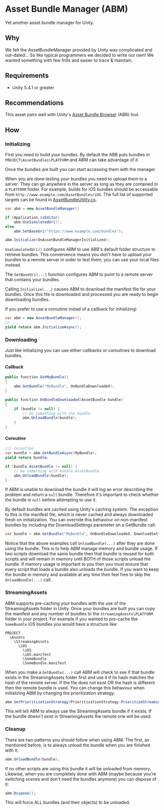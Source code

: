 # Asset Bundle Manager (ABM)
Yet another asset bundle manager for Unity.


## Why
We felt the AssetBundleManager provided by Unity was complicated and out-dated...  So like typical programmers we decided to write our own!  We wanted something with few frills and easier to trace & maintain.


## Requirements
 - Unity 5.4.1 or greater


## Recommendations
This asset pairs well with Unity's [Asset Bundle Browser](https://github.com/Unity-Technologies/AssetBundles-Browser) (ABB) tool.


## How

### Initializing
First you need to build your bundles.  By default the ABB puts bundles in `PROJECT\AssetBundles\PLATFORM` and ABM can take advantage of it.

Once the bundles are built you can start accessing them with the manager.

When you are done testing your bundles you need to upload them to a server.  They can go anywhere in the server as long as they are contained in a `PLATFORM` folder.  For example, builds for iOS bundles should be accessable from ```http://www.example.com/AssetBundles/iOS```.  The full list of supported targets can be found in [AssetBundleUtility.cs](https://github.com/SadPandaStudios/AssetBundleManager/blob/master/AssetBundleManager/AssetBundleUtility.cs).


```csharp
var abm = new AssetBundleManager()

if (Application.isEditor)
    abm.UseSimulatedUri();
else
    abm.SetBaseUri("https://www.example.com/bundles");

abm.Initialize(OnAssetBundleManagerInitialized);
```

`UseSimulatedUri()` configures ABM to use ABB's default folder structure to retrieve bundles.  This convenience means you don't have to upload your bundles to a remote server in order to test them, you can use your local files instead.

The `SetBaseUri(...)` function configures ABM to point to a remote server that contains your bundles.

Calling `Initialize(...)` causes ABM to download the manifest file for your bundles.  Once this file is downloaded and processed you are ready to begin downloading bundles.

If you prefer to use a coroutine instad of a callback for initializing:

```csharp
var abm = new AssetBundleManager();
// ...
yield return abm.InitializeAsync();
```


### Downloading
Just like initializing you can use either callbacks or coroutines to download bundles.

#### Callback
```csharp
public function GetMyBundle() 
{
    abm.GetBundle("MyBundle", OnBundleDownloaded);
}

public function OnBundleDownloaded(AssetBundle bundle)
{
    if (bundle != null) {
        // Do something with the bundle
        abm.UnloadBundle(bundle);
    }
}
```

#### Coroutine
```csharp
/// Coroutine
var bundle = abm.GetBundleAsync(MyBundle);
yield return bundle;

if (bundle.AssetBundle != null) {
    // Do something with bundle.AssetBundle
    abm.UnloadBundle(bundle);
}
```

If ABM is unable to download the bundle it will log an error describing the problem and return a `null` bundle.  Therefore it's important to check whether the bundle is `null` before attempting to use it.

By default bundles are cached using Unity's caching system.  The exception to this is the manifest file, which is never cached and always downloaded fresh on initialization.  You can override this behaviour on non-manifest bundles by including the DownloadSettings parameter on a GetBundle call:

```csharp
var bundle = abm.GetBundle("MyBundle", OnBundleDownloaded, DownloadSettings.DoNotUseCache);
```

Notice that the above examples call `UnloadBundle(...)` after they are done using the bundle.  This is to help ABM manage memory and bundle usage.  If two scripts download the same bundle then that bundle is reused for both scripts and will remain in memory until BOTH of those scripts unload the bundle.  If memory usage is important to you then you must ensure that every script that loads a bundle also unloads the bundle.  If you want to keep the bundle in memory and available at any time then feel free to skip the `UnloadBundle(...)` call.


### StreamingAssets
ABM supports pre-caching your bundles with the use of the StreamingAssets folder in Unity.  Once your bundles are built you can copy the manifest and any number of bundles to the `StreamingAsests\PLATFORM` folder in your project.  For example if you wanted to pre-cache the `SomeBundle` iOS bundles you would have a structure like:

```
PROJECT
  \Assets
    \StreamingAssets
      \iOS
        \iOS
        \iOS.manifest
        \SomeBundle
        \SomeBundle.manifest
```

When you make a `GetBundle(...)` call ABM will check to see if that bundle exists in the StreamingAssets folder first and use it if its hash matches the hash of the remote server.  If the file does not exist OR the hash is different then the remote bundle is used.  You can change this behaviour when initializing ABM by changing the prioritization strategy:

```csharp
abm.SetPrioritizationStrategy(PrioritizationStrategy.PrioritizeStreamingAssets);
```

This will tell ABM to always use the StreamingAssets bundle if it exists. If the bundle doesn't exist in StreamingAssets the remote one will be used.

### Cleanup
There are two patterns you should follow when using ABM.  The first, as mentioned before, is to always unload the bundle when you are finished with it:

```csharp
abm.UnloadBundle(bundle);
```

If no other scripts are using this bundle it will be unloaded from memory.  Likewise, when you are completely done with ABM (maybe because you're switching scenes and don't need the bundles anymore) you can dispose of it:

```csharp
abm.Dispose();
```

This will force ALL bundles (and their objects) to be unloaded.